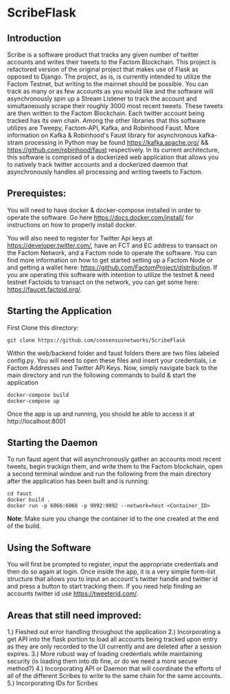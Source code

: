 # ScribeFlask
## Introduction

Scribe is a software product that tracks any given number of twitter accounts and writes their tweets to the Factom Blockchain. This project is refactored version of the original project that makes use of Flask as opposed to Django. The project, as is, is currently intended to utilize the Factom Testnet, but writing to the mainnet should be possible. You can track as many or as few accounts as you would like and the software will asynchronously spin up a Stream Listener to track the account and simultaneously scrape their roughly 3000 most recent tweets. These tweets are then written to the Factom Blockchain. Each twitter account being tracked has its own chain. Among the other libraries that this software utilizes are Tweepy, Factom-API, Kafka, and Robinhood Faust. More information on Kafka & Robinhood's Faust library for asynchronous kafka-stram processing in Python may be found https://kafka.apache.org/ && https://github.com/robinhood/faust respectively. In its current architecture, this software is comprised of a dockerized web application that allows you to natively track twitter accounts and a dockerized daemon that asynchronously handles all processing and writing tweets to Factom.

## Prerequistes:

You will need to have docker & docker-compose installed in order to operate the software. Go here https://docs.docker.com/install/ for instructions on how to properly install docker. 

You will also need to register for Twitter Api keys at https://developer.twitter.com/, have an FCT and EC address to transact on the Factom Network, and a Factom node to operate the software. You can find more information on how to get started setting up a Factom Node or and getting a wallet here: https://github.com/FactomProject/distribution. If you are operating this software with intention to utilize the testnet & need testnet Factoids to transact on the network, you can get some here: https://faucet.factoid.org/.

## Starting the Application

First Clone this directory:
```
git clone https://github.com/consensusnetworks/ScribeFlask
```
Within the web/backend folder and faust folders there are two files labeled config.py. You will need to open these files and insert your credentials, i.e Factom Addresses and Twitter API Keys. Now, simply navigate back to the main directory and run the following commands to build & start the application
```
docker-compose build
docker-compose up
```
Once the app is up and running, you should be able to access it at http://localhost:8001
## Starting the Daemon
To run faust agent that will asynchronously gather an accounts most recent tweets, begin trackign them, and write them to the Factom blockchain, open a second terminal window and run the following from the main directory after the application has been built and is running:
```
cd faust
docker build .
docker run -p 6066:6066 -p 9092:9092 --network=host <Container_ID>
```
**Note**: Make sure you change the container id to the one created at the end of the build.

## Using the Software
You will first be prompted to register, input the appropriate credentials and then do so again at login. Once inside the app, it is a very simple form-list structure that allows you to input an account's twitter handle and twitter id and press a button to start tracking them. If you need help finding an accounts twitter id use https://tweeterid.com/.

## Areas that still need improved:

1.) Fleshed out error handling throughout the application
2.) Incorporating a get API into the flask portion to load all accounts being tracked upon entry as they are only recorded to the UI currently and are deleted after a session expires.
3.) More robust way of loading credentials while maintaining security (is loading them into db fine, or do we need a more secure method?)
4.) Incorporating API or Daemon that will coordinate the efforts of all of the different Scribes to write to the same chain for the same accounts.
5.) Incorporating IDs for Scribes

